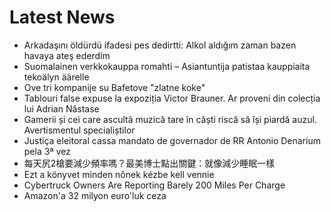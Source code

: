 # Latest News
-  Arkadaşını öldürdü ifadesi pes dedirtti: Alkol aldığım zaman bazen havaya ateş ederdim
-  Suomalainen verkkokauppa romahti – Asiantuntija patistaa kauppiaita tekoälyn äärelle
-  Ove tri kompanije su Bafetove "zlatne koke"
-  Tablouri false expuse la expoziția Victor Brauner. Ar proveni din colecția lui Adrian Năstase
-  Gamerii și cei care ascultă muzică tare în căști riscă să își piardă auzul. Avertismentul specialiștilor
-  Justiça eleitoral cassa mandato de governador de RR Antonio Denarium pela 3ª vez
-  每天尻2槍要減少頻率嗎？最美博士點出關鍵：就像減少睡眠一樣
-  Ezt a könyvet minden nőnek kézbe kell vennie
-  Cybertruck Owners Are Reporting Barely 200 Miles Per Charge
-  Amazon'a 32 milyon euro'luk ceza
